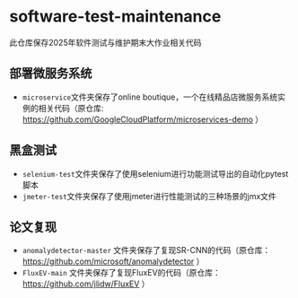 # software-test-maintenance
此仓库保存2025年软件测试与维护期末大作业相关代码
## 部署微服务系统
- `microservice`文件夹保存了online boutique，一个在线精品店微服务系统实例的相关代码（原仓库: https://github.com/GoogleCloudPlatform/microservices-demo ）
## 黑盒测试
- `selenium-test`文件夹保存了使用selenium进行功能测试导出的自动化pytest脚本
- `jmeter-test`文件夹保存了使用jmeter进行性能测试的三种场景的jmx文件
## 论文复现
- `anomalydetector-master` 文件夹保存了复现SR-CNN的代码（原仓库：https://github.com/microsoft/anomalydetector ）
- `FluxEV-main` 文件夹保存了复现FluxEV的代码（原仓库：https://github.com/jlidw/FluxEV ）
